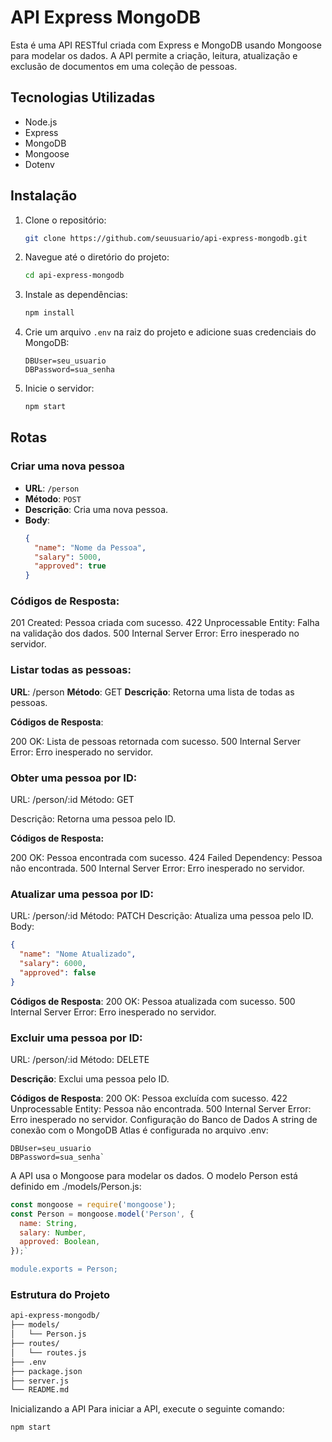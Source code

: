 # API Express MongoDB

Esta é uma API RESTful criada com Express e MongoDB usando Mongoose para modelar os dados. A API permite a criação, leitura, atualização e exclusão de documentos em uma coleção de pessoas.

## Tecnologias Utilizadas

- Node.js
- Express
- MongoDB
- Mongoose
- Dotenv

## Instalação

1. Clone o repositório:

    ```bash
    git clone https://github.com/seuusuario/api-express-mongodb.git
    ```

2. Navegue até o diretório do projeto:

    ```bash
    cd api-express-mongodb
    ```

3. Instale as dependências:

    ```bash
    npm install
    ```

4. Crie um arquivo `.env` na raiz do projeto e adicione suas credenciais do MongoDB:

    ```env
    DBUser=seu_usuario
    DBPassword=sua_senha
    ```

5. Inicie o servidor:

    ```bash
    npm start
    ```

## Rotas

### Criar uma nova pessoa

- **URL**: `/person`
- **Método**: `POST`
- **Descrição**: Cria uma nova pessoa.
- **Body**:
  ```json
  {
    "name": "Nome da Pessoa",
    "salary": 5000,
    "approved": true
  }


### Códigos de Resposta:

201 Created: Pessoa criada com sucesso.
422 Unprocessable Entity: Falha na validação dos dados.
500 Internal Server Error: Erro inesperado no servidor.


### Listar todas as pessoas:
**URL**: /person
**Método**: GET
**Descrição**: Retorna uma lista de todas as pessoas.

**Códigos de Resposta**:

200 OK: Lista de pessoas retornada com sucesso.
500 Internal Server Error: Erro inesperado no servidor.


### Obter uma pessoa por ID:
URL: /person/:id
Método: GET

Descrição: Retorna uma pessoa pelo ID.

**Códigos de Resposta:**

200 OK: Pessoa encontrada com sucesso.
424 Failed Dependency: Pessoa não encontrada.
500 Internal Server Error: Erro inesperado no servidor.

### Atualizar uma pessoa por ID:
URL: /person/:id
Método: PATCH
Descrição: Atualiza uma pessoa pelo ID.
Body:
```json
{
  "name": "Nome Atualizado",
  "salary": 6000,
  "approved": false
}
```

**Códigos de Resposta**:
200 OK: Pessoa atualizada com sucesso.
500 Internal Server Error: Erro inesperado no servidor.


### Excluir uma pessoa por ID:

URL: /person/:id
Método: DELETE

**Descrição**: Exclui uma pessoa pelo ID.

**Códigos de Resposta**:
200 OK: Pessoa excluída com sucesso.
422 Unprocessable Entity: Pessoa não encontrada.
500 Internal Server Error: Erro inesperado no servidor.
Configuração do Banco de Dados
A string de conexão com o MongoDB Atlas é configurada no arquivo .env:

```env
DBUser=seu_usuario
DBPassword=sua_senha`
```

A API usa o Mongoose para modelar os dados.
O modelo Person está definido em ./models/Person.js:

```javascript
const mongoose = require('mongoose');
const Person = mongoose.model('Person', {
  name: String,
  salary: Number,
  approved: Boolean,
});`

module.exports = Person;
```

### Estrutura do Projeto

```bash
api-express-mongodb/
├── models/
│   └── Person.js
├── routes/
│   └── routes.js
├── .env
├── package.json
├── server.js
└── README.md
```

Inicializando a API
Para iniciar a API, execute o seguinte comando:

```bash
npm start
```
